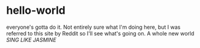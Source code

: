 # hello-world
everyone's gotta do it.
Not entirely sure what I'm doing here, but I was referred to this site by Reddit so I'll see what's going on.
A whole new world *SING LIKE JASMINE*
